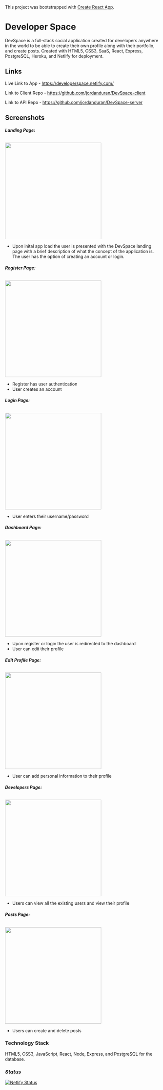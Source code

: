 This project was bootstrapped with [Create React App](https://github.com/facebook/create-react-app).

# Developer Space

DevSpace is a full-stack social application created for developers anywhere in the world to be able to create their own profile along with their portfolio, and create posts. Created with HTML5, CSS3, SaaS, React, Express, PostgreSQL, Heroku, and Netlify for deployment.

## Links

Live Link to App - https://developerspace.netlify.com/

Link to Client Repo - https://github.com/jordanduran/DevSpace-client

Link to API Repo - https://github.com/jordanduran/DevSpace-server

## **Screenshots**

###### **_Landing Page:_**

<img src="https://github.com/jordanduran/DevSpace-client/blob/master/public/screenshots/landing.png" width="315px" />

- Upon inital app load the user is presented with the DevSpace landing page with a brief description of what the concept of the application is. The user has the option of creating an account or login.

###### **_Register Page:_**

<img src="https://github.com/jordanduran/DevSpace-client/blob/master/public/screenshots/register.png" width="315px" />

- Register has user authentication
- User creates an account

###### **_Login Page:_**

<img src="https://github.com/jordanduran/DevSpace-client/blob/master/public/screenshots/login.png" width="315px" />

- User enters their username/password

###### **_Dashboard Page:_**

<img src="https://github.com/jordanduran/DevSpace-client/blob/master/public/screenshots/dashboard.png" width="315px" />

- Upon register or login the user is redirected to the dashboard
- User can edit their profile

###### **_Edit Profile Page:_**

<img src="https://github.com/jordanduran/DevSpace-client/blob/master/public/screenshots/edit-profile.png" width="315px" />

- User can add personal information to their profile

###### **_Developers Page:_**

<img src="https://github.com/jordanduran/DevSpace-client/blob/master/public/screenshots/developers.png" width="315px" />

- Users can view all the existing users and view their profile

###### **_Posts Page:_**

<img src="https://github.com/jordanduran/DevSpace-client/blob/master/public/screenshots/posts.png" width="315px" />

- Users can create and delete posts

### Technology Stack

HTML5, CSS3, JavaScript, React, Node, Express, and PostgreSQL for the database.

### **_Status_**

[![Netlify Status](https://api.netlify.com/api/v1/badges/660afacb-8383-40b3-a1cc-a6687d9d147b/deploy-status)](https://app.netlify.com/sites/developerspace/deploys)
